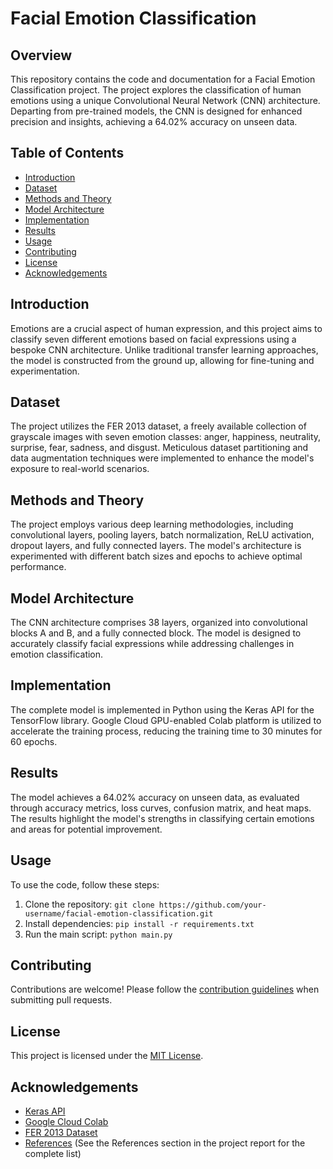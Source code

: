 # Facial Emotion Classification

## Overview

This repository contains the code and documentation for a Facial Emotion Classification project. The project explores the classification of human emotions using a unique Convolutional Neural Network (CNN) architecture. Departing from pre-trained models, the CNN is designed for enhanced precision and insights, achieving a 64.02% accuracy on unseen data.

## Table of Contents

- [Introduction](#introduction)
- [Dataset](#dataset)
- [Methods and Theory](#methods--theory)
- [Model Architecture](#model-architecture)
- [Implementation](#implementation)
- [Results](#results)
- [Usage](#usage)
- [Contributing](#contributing)
- [License](#license)
- [Acknowledgements](#acknowledgements)

## Introduction

Emotions are a crucial aspect of human expression, and this project aims to classify seven different emotions based on facial expressions using a bespoke CNN architecture. Unlike traditional transfer learning approaches, the model is constructed from the ground up, allowing for fine-tuning and experimentation.

## Dataset

The project utilizes the FER 2013 dataset, a freely available collection of grayscale images with seven emotion classes: anger, happiness, neutrality, surprise, fear, sadness, and disgust. Meticulous dataset partitioning and data augmentation techniques were implemented to enhance the model's exposure to real-world scenarios.

## Methods and Theory

The project employs various deep learning methodologies, including convolutional layers, pooling layers, batch normalization, ReLU activation, dropout layers, and fully connected layers. The model's architecture is experimented with different batch sizes and epochs to achieve optimal performance.

## Model Architecture

The CNN architecture comprises 38 layers, organized into convolutional blocks A and B, and a fully connected block. The model is designed to accurately classify facial expressions while addressing challenges in emotion classification.

## Implementation

The complete model is implemented in Python using the Keras API for the TensorFlow library. Google Cloud GPU-enabled Colab platform is utilized to accelerate the training process, reducing the training time to 30 minutes for 60 epochs.

## Results

The model achieves a 64.02% accuracy on unseen data, as evaluated through accuracy metrics, loss curves, confusion matrix, and heat maps. The results highlight the model's strengths in classifying certain emotions and areas for potential improvement.

## Usage

To use the code, follow these steps:

1. Clone the repository: `git clone https://github.com/your-username/facial-emotion-classification.git`
2. Install dependencies: `pip install -r requirements.txt`
3. Run the main script: `python main.py`

## Contributing

Contributions are welcome! Please follow the [contribution guidelines](CONTRIBUTING.md) when submitting pull requests.

## License

This project is licensed under the [MIT License](LICENSE).

## Acknowledgements

- [Keras API](https://keras.io/api/)
- [Google Cloud Colab](https://colab.research.google.com/notebooks/gpu.ipynb)
- [FER 2013 Dataset](https://www.kaggle.com/datasets/msambare/fer2013)
- [References](#references) (See the References section in the project report for the complete list)
